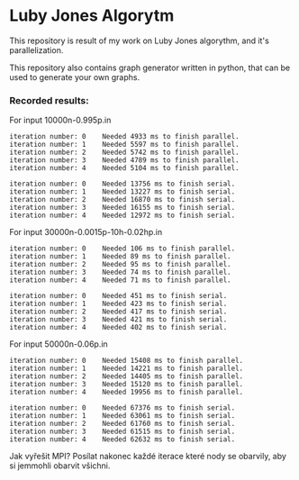 # Luby Jones Algorytm

This repository is result of my work on Luby Jones algorythm, and it's parallelization.

This repository also contains graph generator written in python, that can be used to generate your own graphs.



### Recorded results: 
For input 10000n-0.995p.in
```
iteration number: 0    Needed 4933 ms to finish parallel.
iteration number: 1    Needed 5597 ms to finish parallel.
iteration number: 2    Needed 5742 ms to finish parallel.
iteration number: 3    Needed 4789 ms to finish parallel.
iteration number: 4    Needed 5104 ms to finish parallel.

iteration number: 0    Needed 13756 ms to finish serial.
iteration number: 1    Needed 13227 ms to finish serial.
iteration number: 2    Needed 16870 ms to finish serial.
iteration number: 3    Needed 16155 ms to finish serial.
iteration number: 4    Needed 12972 ms to finish serial.
```
For input 30000n-0.0015p-10h-0.02hp.in
```
iteration number: 0    Needed 106 ms to finish parallel.
iteration number: 1    Needed 89 ms to finish parallel.
iteration number: 2    Needed 95 ms to finish parallel.
iteration number: 3    Needed 74 ms to finish parallel.
iteration number: 4    Needed 71 ms to finish parallel.

iteration number: 0    Needed 451 ms to finish serial.
iteration number: 1    Needed 423 ms to finish serial.
iteration number: 2    Needed 417 ms to finish serial.
iteration number: 3    Needed 421 ms to finish serial.
iteration number: 4    Needed 402 ms to finish serial.
```
For input 50000n-0.06p.in
```
iteration number: 0    Needed 15408 ms to finish parallel.
iteration number: 1    Needed 14221 ms to finish parallel.
iteration number: 2    Needed 14405 ms to finish parallel.
iteration number: 3    Needed 15120 ms to finish parallel.
iteration number: 4    Needed 19956 ms to finish parallel.

iteration number: 0    Needed 67376 ms to finish serial.
iteration number: 1    Needed 63061 ms to finish serial.
iteration number: 2    Needed 61760 ms to finish serial.
iteration number: 3    Needed 61515 ms to finish serial.
iteration number: 4    Needed 62632 ms to finish serial.
```

Jak vyřešit MPI?
Posílat nakonec každé iterace které nody se obarvily, aby si jemmohli obarvit všichni.
